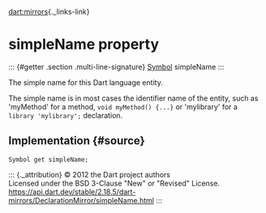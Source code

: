 [dart:mirrors](../../dart-mirrors/dart-mirrors-library){._links-link}

simpleName property
===================

::: {#getter .section .multi-line-signature}
[Symbol](../../dart-core/symbol-class) simpleName
:::

The simple name for this Dart language entity.

The simple name is in most cases the identifier name of the entity, such
as \'myMethod\' for a method, `void myMethod() {...}` or \'mylibrary\'
for a `library 'mylibrary';` declaration.

Implementation {#source}
--------------

``` {.language-dart data-language="dart"}
Symbol get simpleName;
```

::: {._attribution}
© 2012 the Dart project authors\
Licensed under the BSD 3-Clause \"New\" or \"Revised\" License.\
<https://api.dart.dev/stable/2.18.5/dart-mirrors/DeclarationMirror/simpleName.html>
:::
